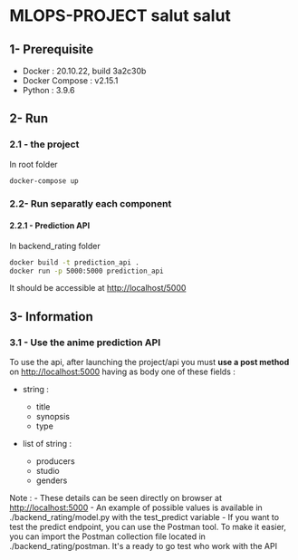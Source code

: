 # MLOPS-PROJECT salut salut

## 1- Prerequisite

- Docker : 20.10.22, build 3a2c30b
- Docker Compose : v2.15.1
- Python : 3.9.6

## 2- Run

### 2.1 - the project

In root folder

```cmd
docker-compose up
```

### 2.2- Run separatly each component

#### 2.2.1 - Prediction API

In backend_rating folder

```cmd
docker build -t prediction_api .
docker run -p 5000:5000 prediction_api
```

It should be accessible at <http://localhost/5000>

## 3- Information

### 3.1 - Use the anime prediction API

To use the api, after launching the project/api you must **use a post method** on <http://localhost:5000> having as body one of these fields :

- string :
  - title
  - synopsis
  - type

- list of string :
  - producers
  - studio
  - genders

Note :
    - These details can be seen directly on browser at <http://localhost:5000>
    - An example of possible values is available in ./backend_rating/model.py with the test_predict variable
    - If you want to test the predict endpoint, you can use the Postman tool. To make it easier, you can import the Postman collection file located in ./backend_rating/postman. It's a ready to go test who work with the API
